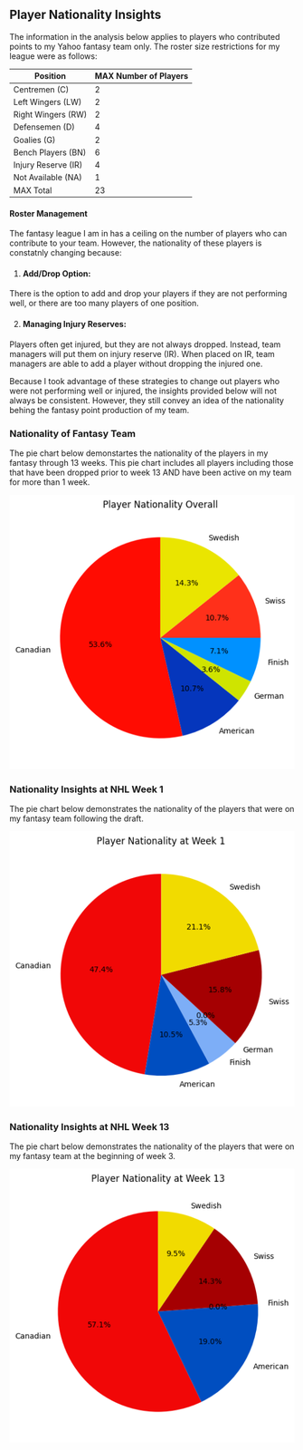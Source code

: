 ## Player Nationality Insights
The information in the analysis below applies to players who contributed points to my Yahoo fantasy team only. The roster size restrictions for my league were as follows:

|Position|MAX Number of Players|
|--------|---------------------|
|Centremen (C)|2|
|Left Wingers (LW)|2|
|Right Wingers (RW)|2|
|Defensemen (D)|4|
|Goalies (G)|2|
|Bench Players (BN)|6|
|Injury Reserve (IR)|4|
|Not Available (NA)|1|
|MAX Total|23|

#### Roster Management
The fantasy league I am in has a ceiling on the number of players who can contribute to your team. However, the nationality of these players is constatnly changing because:
1. #### Add/Drop Option: 
There is the option to add and drop your players if they are not performing well, or there are too many players of one position. 

2. #### Managing Injury Reserves:
Players often get injured, but they are not always dropped. Instead, team managers will put them on injury reserve (IR). When placed on IR, team managers are able to add a player without dropping the injured one. 

Because I took advantage of these strategies to change out players who were not performing well or injured, the insights provided below will not always be consistent. However, they still convey an idea of the nationality behing the fantasy point production of my team.

### Nationality of Fantasy Team
The pie chart below demonstartes the nationality of the players in my fantasy through 13 weeks. This pie chart includes all players including those that have been dropped prior to week 13 AND have been active on my team for more than 1 week.

![all_time](https://github.com/carsonbennett1/Hockey-Player-Analysis-Project/blob/main/img/player_nationality_overall.png)

### Nationality Insights at NHL Week 1
The pie chart below demonstrates the nationality of the players that were on my fantasy team following the draft.

![Week1](https://github.com/carsonbennett1/Hockey-Player-Analysis-Project/blob/main/img/nationality_week1.png)

### Nationality Insights at NHL Week 13
The pie chart below demonstrates the nationality of the players that were on my fantasy team at the beginning of week 3.

![Week13](https://github.com/carsonbennett1/Hockey-Player-Analysis-Project/blob/main/img/nationality_week13.png)
